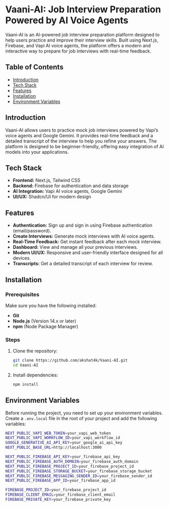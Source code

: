 # Vaani-AI: Job Interview Preparation Powered by AI Voice Agents

Vaani-AI is an AI-powered job interview preparation platform designed to help users practice and improve their interview skills. Built using Next.js, Firebase, and Vapi AI voice agents, the platform offers a modern and interactive way to prepare for job interviews with real-time feedback.

## Table of Contents
- [Introduction](#introduction)
- [Tech Stack](#tech-stack)
- [Features](#features)
- [Installation](#installation)
- [Environment Variables](#environment-variables)

## Introduction
Vaani-AI allows users to practice mock job interviews powered by Vapi’s voice agents and Google Gemini. It provides real-time feedback and a detailed transcript of the interview to help you refine your answers. The platform is designed to be beginner-friendly, offering easy integration of AI models into your applications.

## Tech Stack
- **Frontend:** Next.js, Tailwind CSS
- **Backend:** Firebase for authentication and data storage
- **AI Integration:** Vapi AI voice agents, Google Gemini
- **UI/UX:** Shadcn/UI for modern design

## Features
- **Authentication:** Sign up and sign in using Firebase authentication (email/password).
- **Create Interviews:** Generate mock interviews with AI voice agents.
- **Real-Time Feedback:** Get instant feedback after each mock interview.
- **Dashboard:** View and manage all your previous interviews.
- **Modern UI/UX:** Responsive and user-friendly interface designed for all devices.
- **Transcripts:** Get a detailed transcript of each interview for review.

## Installation

### Prerequisites
Make sure you have the following installed:
- **Git**
- **Node.js** (Version 14.x or later)
- **npm** (Node Package Manager)

### Steps
1. Clone the repository:

    ```bash
    git clone https://github.com/akshat4k/Vaani-AI.git
    cd Vaani-AI
    ```

2. Install dependencies:

    ```bash
    npm install
    ```

## Environment Variables

Before running the project, you need to set up your environment variables. Create a `.env.local` file in the root of your project and add the following variables:

```bash
NEXT_PUBLIC_VAPI_WEB_TOKEN=your_vapi_web_token
NEXT_PUBLIC_VAPI_WORKFLOW_ID=your_vapi_workflow_id
GOOGLE_GENERATIVE_AI_API_KEY=your_google_ai_api_key
NEXT_PUBLIC_BASE_URL=http://localhost:3000

NEXT_PUBLIC_FIREBASE_API_KEY=your_firebase_api_key
NEXT_PUBLIC_FIREBASE_AUTH_DOMAIN=your_firebase_auth_domain
NEXT_PUBLIC_FIREBASE_PROJECT_ID=your_firebase_project_id
NEXT_PUBLIC_FIREBASE_STORAGE_BUCKET=your_firebase_storage_bucket
NEXT_PUBLIC_FIREBASE_MESSAGING_SENDER_ID=your_firebase_sender_id
NEXT_PUBLIC_FIREBASE_APP_ID=your_firebase_app_id

FIREBASE_PROJECT_ID=your_firebase_project_id
FIREBASE_CLIENT_EMAIL=your_firebase_client_email
FIREBASE_PRIVATE_KEY=your_firebase_private_key
